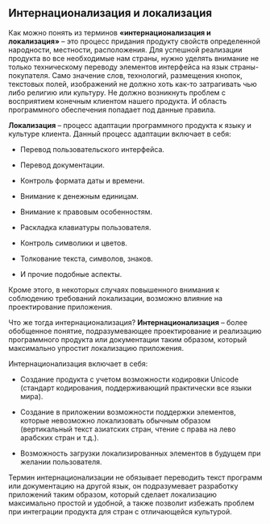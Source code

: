## Интернационализация и локализация

Как можно понять из терминов **«интернационализация и локализация»** – это процесс придания продукту свойств определенной народности, местности, расположения. Для успешной реализации продукта во все необходимые нам страны, нужно уделять внимание не только техническому переводу элементов интерфейса на язык страны-покупателя. Само значение слов, технологий, размещения кнопок, текстовых полей, изображений не должно хоть как-то затрагивать чью либо религию или культуру. Не должно возникнуть проблем с восприятием конечным клиентом нашего продукта. И область программного обеспечения попадает под данные правила.

**Локализация** – процесс адаптации программного продукта к языку и культуре клиента. Данный процесс адаптации включает в себя:

- Перевод пользовательского интерфейса.

- Перевод документации.

- Контроль формата даты и времени.

- Внимание к денежным единицам.

- Внимание к правовым особенностям.

- Раскладка клавиатуры пользователя.

- Контроль символики и цветов.

- Толкование текста, символов, знаков.

- И прочие подобные аспекты.

Кроме этого, в некоторых случаях повышенного внимания к соблюдению требований локализации, возможно влияние на проектирование приложения.

Что же тогда интернационализация? **Интернационализация** – более обобщенное понятие, подразумевающее проектирование и реализацию программного продукта или документации таким образом, который максимально упростит локализацию приложения.

Интернационализация включает в себя:

- Создание продукта с учетом возможности кодировки Unicode (стандарт кодирования, поддерживающий практически все языки мира).

- Создание в приложении возможности поддержки элементов, которые невозможно локализовать обычным образом (вертикальный текст азиатских стран, чтение с права на лево арабских стран и т.д.).

- Возможность загрузки локализированных элементов в будущем при желании пользователя.

Термин интернационализации не обязывает переводить текст программ или документацию на другой язык, он подразумевает разработку приложений таким образом, который сделает локализацию максимально простой и удобной, а также позволит избежать проблем при интеграции продукта для стран с отличающейся культурой.